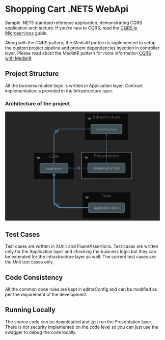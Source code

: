# Shopping Cart .NET5 WebApi
Sample .NET5 standard reference application, demonstrating CQRS application architecture. If you're new to CQRS, read the [CQRS in Microservices](https://docs.microsoft.com/en-us/dotnet/architecture/microservices/microservice-ddd-cqrs-patterns/cqrs-microservice-reads) guide.

Along with the CQRS pattern, the MediatR pattern is implemented to setup the custom project pipeline and prevent dependencies injection in controller layer. Please read about the MediatR pattern for more information [CQRS with MediatR](https://medium.com/@ducmeit/net-core-using-cqrs-pattern-with-mediatr-part-1-55557e90931b)

## Project Structure

All the business related logic is written in Application layer. Contract implementation is provided in the Infrastructure layer.

### Architecture of the project 

![](images/ShoppingCart.png?raw=true)

## Test Cases

Test cases are written in XUnit and FluentAssertions. Test cases are written only for the Application layer and checking the business logic but they can be extended for the Infrastructure layer as well. The current test cases are the Unit test cases only.

## Code Consistency

All the common code rules are kept in editorConfig and can be modified as per the requirement of the development.

## Running Locally

The source code can be downloaded and just run the Presentation layer. There is not security implemented on the code level so you can just use the swagger to debug the code locally.



